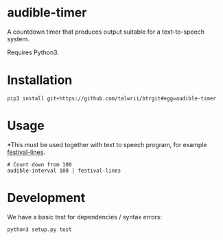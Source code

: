 # audible-timer

A countdown timer that produces output suitable for a text-to-speech system.

Requires Python3.

# Installation

```
pip3 install git+https://github.com/talwrii/btrgit#egg=audible-timer
```

# Usage

*This must be used together with text to speech program, for example [festival-lines](https://github.com/talwrii/festival-lines).

```
# Count down from 100
audible-interval 100 | festival-lines
```
# Development
We have a basic test for dependencies / syntax errors:

```
python3 setup.py test
```
